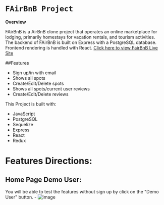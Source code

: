 # `FAirBnB Project`

**Overview**

FAirBnB is a AirBnB clone project that operates an online marketplace for lodging, primarily homestays for vacation rentals, and tourism activities. The backend of FAirBnB is built on Express with a PostgreSQL database. Frontend rendering is handled with React. [Click here to view FairBnB Live Site](https://aa-fairbnb-0819.herokuapp.com/)


##Features

* Sign up/in with email
* Shows all spots
* Create/Edit/Delete spots
* Shows all spots/current user reviews
* Create/Edit/Delete reviews

This Project is built with:
* JavaScript
* PostgreSQL
* Sequelize
* Express
* React
* Redux

# Features Directions:

## Home Page Demo User:

You will be able to test the features without sign up by click on the "Demo User" button. -
![image](https://user-images.githubusercontent.com/77218939/187137214-0d552bc2-816b-4bd3-ad6c-bf0f4a9cf40f.png)
